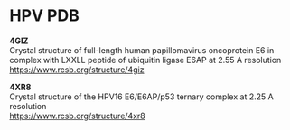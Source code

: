 # HPV PDB

**4GIZ**  
Crystal structure of full-length human papillomavirus oncoprotein E6 in complex with LXXLL peptide of ubiquitin ligase E6AP at 2.55 A resolution  
https://www.rcsb.org/structure/4giz  

**4XR8**  
Crystal structure of the HPV16 E6/E6AP/p53 ternary complex at 2.25 A resolution  
https://www.rcsb.org/structure/4xr8  
